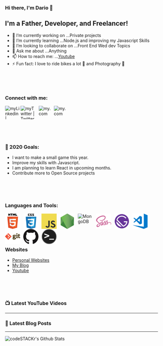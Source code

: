 <!-- ### Here is what I'm working on 👋 -->
### Hi there, I'm Dario  👋

<!-- - aka [codeSTACKr][website] 👋 -->

## I'm a Father, Developer, and Freelancer!

- 🔭 I’m currently working on ...Private projects
- 🌱 I’m currently learning ...Node.js and improving my Javascript Skills
- 👯 I’m looking to collaborate on ...Front End Wed dev Topics
- 💬 Ask me about ...Anything
- 📫 How to reach me: ...[Youtube](https://www.youtube.com/channel/UCHNiz5ljfYgQQUiJGOm63Sg?view_as=subscriber) 
- ⚡ Fun fact: I love to ride bikes a lot 🚴‍ and Photography 📸
<br/>
<br />
<br />

### Connect with me:


[<img align="left" height="44px" width="50px"  style="float:left; padding-right:1px" alt="myLinkedin | LinkedIn" width="22px" src="https://www.mtraining.co.uk/media/1326/linkedin-training-manchester.jpg?anchor=center&mode=crop&width=400&rnd=131972200230000000" />](mailto:dario_isd@outlook.com)
  [<img align="left" height="44px" width="50px"  style="float:left; padding-right:10px" alt="myTwitter | Twitter" width="22px" src="https://www.multichannel.com/.image/t_share/MTU0MDYzNjQ2MzI4NjI4MzA2/twitter-logo-450x345jpg.jpg" />](https://twitter.com/darioamade) 



 [<img align="left" height="44px" width="40px"  style="float:left; padding-right:10px" alt="my.com" width="22px" src="https://ih1.redbubble.net/image.952940849.3618/st,small,845x845-pad,1000x1000,f8f8f8.jpg" />](https://www.instagram.com/darioamade/) 


 [<img align="left" height="44px" width="40px"  style="float:left; padding-right:10px" alt="my.com" width="22px" src="https://images.squarespace-cdn.com/content/v1/55bb9921e4b039f4637f7d93/1444960018444-SQH8I0R0L5JZXHZV5ZZA/ke17ZwdGBToddI8pDm48kBfVyWX5Ias4oPfH0MO0o8lZw-zPPgdn4jUwVcJE1ZvWEtT5uBSRWt4vQZAgTJucoTqqXjS3CfNDSuuf31e0tVHeRO8JYfRvVP_TDoUWVl2YMZuOB3vBautCRhGTbDR1UfUr2ouyij6iiEnUY_fuS6Q/mail.jpg" />](mailto:dario_isd@outlook.com) 



<br/>
<br />
<br />
<br/>
<br />
<br />

###  🥅 2020 Goals:
* I want to make a small game this year.
* Improve my skills with Javascript.
* I am planning to learn React in upcoming months.
*  Contribute more to Open Source projects

<br/>
<br />
<br />


### Languages and Tools:
 

[<img align="left" alt="HTML5" width="50px" style="float:left; padding-right:10px" src="https://raw.githubusercontent.com/github/explore/80688e429a7d4ef2fca1e82350fe8e3517d3494d/topics/html/html.png" />]()
[<img align="left" alt="CSS3" width="50px" style="float:left; padding-right:10px" src="https://raw.githubusercontent.com/github/explore/80688e429a7d4ef2fca1e82350fe8e3517d3494d/topics/css/css.png" />]()

[<img align="left" alt="JavaScript" width="50px" style="float:left; padding-right:10px" src="https://raw.githubusercontent.com/github/explore/80688e429a7d4ef2fca1e82350fe8e3517d3494d/topics/javascript/javascript.png" />]()

[<img align="left" alt="Node.js" width="50px"  style="float:left; padding-right:10px" src="https://raw.githubusercontent.com/github/explore/80688e429a7d4ef2fca1e82350fe8e3517d3494d/topics/nodejs/nodejs.png" />]()

[<img align="left" alt="MongoDB" width="50px" style="float:left; padding-right:10px"  src="https://www.pngitem.com/pimgs/m/385-3850320_png-transparent-mongodb-icon-mongodb-logo-png-download.png"/>]()


[<img align="left" alt="Sass" width="50px" style="float:left; padding-right:10px" src="https://raw.githubusercontent.com/github/explore/80688e429a7d4ef2fca1e82350fe8e3517d3494d/topics/sass/sass.png" />]()
<!-- [<img align="left" alt="React" width="26px"   style="float:left; padding-right:10px"   src="https://raw.githubusercontent.com/github/explore/80688e429a7d4ef2fca1e82350fe8e3517d3494d/topics/react/react.png" />]() -->
[<img align="left" alt="Gatsby" width="50px" style="float:left; padding-right:10px"  src="https://raw.githubusercontent.com/github/explore/e94815998e4e0713912fed477a1f346ec04c3da2/topics/gatsby/gatsby.png" />]()

<!-- [<img align="left" alt="GraphQL" height="154px" width="60px"   style="float:left; padding-right:1px"  src="https://cdn.mos.cms.futurecdn.net/cMuZKNUxWfEFfMvcJS6cdF-650-80.jpg.webp" />]() -->

[<img align="left" alt="Visual Studio Code" width="50px"  style="float:left; padding-right:10px"  src="https://raw.githubusercontent.com/github/explore/80688e429a7d4ef2fca1e82350fe8e3517d3494d/topics/visual-studio-code/visual-studio-code.png" />]()



[<img align="left" alt="Git" width="50px"  style="float:left; padding-right:10px"  src="https://raw.githubusercontent.com/github/explore/80688e429a7d4ef2fca1e82350fe8e3517d3494d/topics/git/git.png" />]()

[<img align="left" alt="GitHub" width="50px"  style="float:left; padding-right:10px"  src="https://raw.githubusercontent.com/github/explore/78df643247d429f6cc873026c0622819ad797942/topics/github/github.png" />]()

[<img align="left" alt="HTML5" width="50px"  style="float:left; padding-right:10px"  src="https://raw.githubusercontent.com/github/explore/80688e429a7d4ef2fca1e82350fe8e3517d3494d/topics/terminal/terminal.png" />]()

<br />
<br />
<br/>
<br />
<br />



### Websites
* [Personal Websites](https://darioamade.com) 
* [My Blog](https://www.myblog.darioamade.com/blog/)
* [Youtube](https://www.youtube.com/channel/UCHNiz5ljfYgQQUiJGOm63Sg?view_as=subscriber)



<br/>
<br />
<br />

### 📺 Latest YouTube Videos
<!-- YOUTUBE:START -->
<!-- YOUTUBE:END -->

---

### 📕 Latest Blog Posts
<!-- BLOG-POST-LIST:START -->

<!-- BLOG-POST-LIST:END -->

---


<img align="left" alt="codeSTACKr's Github Stats" src="https://github-readme-stats.codestackr.vercel.app/api?username=darioamade&show_icons=true&hide_border=true" />





<br/>
<br />
<br />
<br/>
<br />
<br />